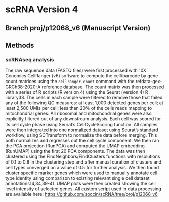 # scRNA Version 4

## Branch proj/p12068_v6 (Manuscript Version)

## Methods

### scRNAseq analysis


The raw sequence data (FASTQ files) were first processed with 10X Genomics CellRanger (v6) software to compute the cell/barcode by gene count matrices using the `cellranger count` command with the refdata-gex-GRCh38-2020-A reference database. The count matrix was then processed with a series of R scripts (R version 4) using the Seurat (version 4) R library38. The cells in each sample were filtered to remove those that failed any of the following QC measures: at least 1,000 detected genes per cell; at least 2,500 UMIs per cell; less than 20% of the cells reads mapping to mitochondrial genes. All ribosomal and mitochondrial genes were also explicitly filtered out of any downstream analysis. Each cell was scored for its cell cycle phase using Seurat’s CellCycleScoring function. All samples were then integrated into one normalized dataset using Seurat’s standard workflow, using SCTransform to normalize the data before merging. This both normalizes and regresses out the cell cycle component. We then ran the PCA projection (RunPCA) and computed the UMAP embedding (RunUMAP) using the first 20 PCA components. The data was then clustered using the FindNeighbors/FindClusters functions with resolutions of 0.1 to 0.8 in the clustering step and after manual curation of clusters and cell types converged on a value of 0.5 for further analysis. We then found cluster specific marker genes which were used to manually annotate cell type identity using comparison to existing relevant single cell dataset annotations14,34,39-41. UMAP plots were then created showing the cell level intensity of selected genes.  All custom script used in data processing are available here: https://github.com/soccin/scRNA/tree/proj/p12068_v6
